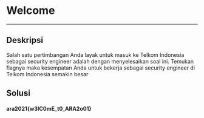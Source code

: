 # Welcome
---
## Deskripsi
Salah satu pertimbangan Anda layak untuk masuk ke Telkom Indonesia sebagai security engineer adalah dengan menyelesaikan soal ini. Temukan flagnya maka kesempatan Anda untuk bekerja sebagai security engineer di Telkom Indonesia semakin besar   
## Solusi

#### ara2021{w3lC0mE_t0_ARA2o01}